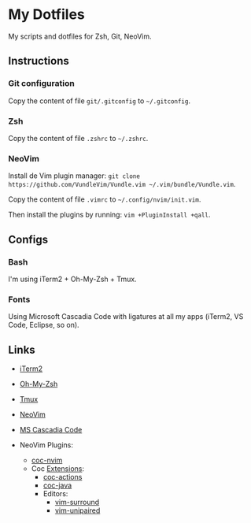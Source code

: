 # My Dotfiles

My scripts and dotfiles for Zsh, Git, NeoVim.

## Instructions

### Git configuration

Copy the content of file `git/.gitconfig` to `~/.gitconfig`.

### Zsh

Copy the content of file `.zshrc` to `~/.zshrc`.

### NeoVim

Install de Vim plugin manager: `git clone https://github.com/VundleVim/Vundle.vim ~/.vim/bundle/Vundle.vim`.

Copy the content of file `.vimrc` to `~/.config/nvim/init.vim`.

Then install the plugins by running: `vim +PluginInstall +qall`.

## Configs

### Bash

I'm using iTerm2 + Oh-My-Zsh + Tmux.

### Fonts

Using Microsoft Cascadia Code with ligatures at all my apps (iTerm2, VS Code, Eclipse, so on).

## Links

* [iTerm2](https://iterm2.com/)
* [Oh-My-Zsh](https://ohmyz.sh/)
* [Tmux](https://github.com/tmux/tmux)
* [NeoVim](https://neovim.io/)
* [MS Cascadia Code](https://github.com/microsoft/cascadia-code)
  
* NeoVim Plugins:
  * [coc-nvim](https://github.com/neoclide/coc.nvim)
  * Coc [Extensions](https://github.com/neoclide/coc.nvim/wiki/Using-coc-extensions):
    * [coc-actions](https://github.com/iamcco/coc-actions)
    * [coc-java](https://github.com/neoclide/coc-java)
    * Editors:
      * [vim-surround](https://github.com/tpope/vim-surround)
      * [vim-unipaired](https://github.com/tpope/vim-unimpaired)
